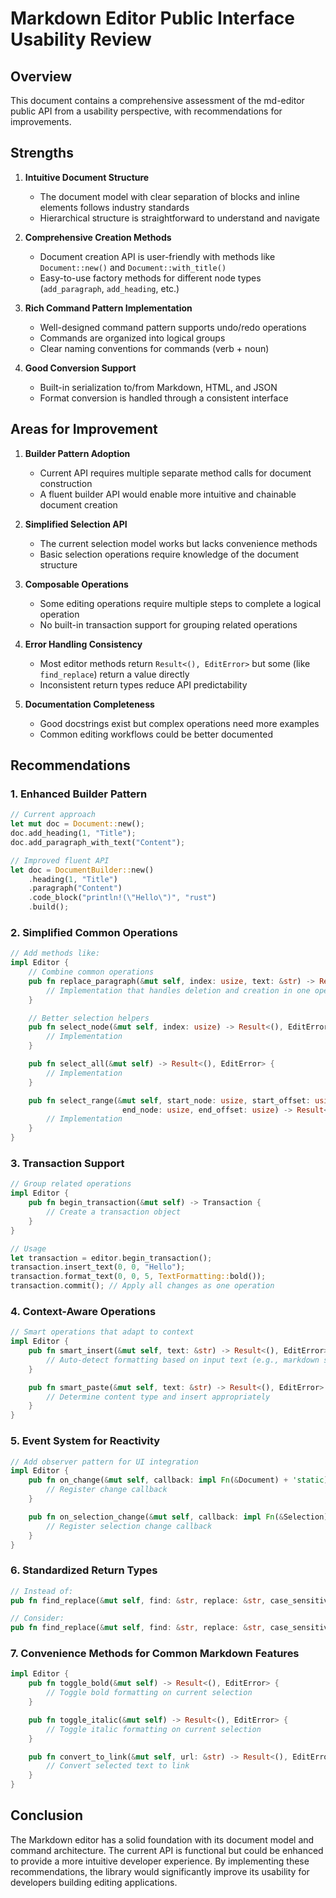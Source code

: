 # Markdown Editor Public Interface Usability Review

## Overview
This document contains a comprehensive assessment of the md-editor public API from a usability perspective, with recommendations for improvements.

## Strengths

1. **Intuitive Document Structure**
   - The document model with clear separation of blocks and inline elements follows industry standards
   - Hierarchical structure is straightforward to understand and navigate

2. **Comprehensive Creation Methods**
   - Document creation API is user-friendly with methods like `Document::new()` and `Document::with_title()`
   - Easy-to-use factory methods for different node types (`add_paragraph`, `add_heading`, etc.)

3. **Rich Command Pattern Implementation**
   - Well-designed command pattern supports undo/redo operations
   - Commands are organized into logical groups
   - Clear naming conventions for commands (verb + noun)

4. **Good Conversion Support**
   - Built-in serialization to/from Markdown, HTML, and JSON
   - Format conversion is handled through a consistent interface

## Areas for Improvement

1. **Builder Pattern Adoption**
   - Current API requires multiple separate method calls for document construction
   - A fluent builder API would enable more intuitive and chainable document creation

2. **Simplified Selection API**
   - The current selection model works but lacks convenience methods
   - Basic selection operations require knowledge of the document structure

3. **Composable Operations**
   - Some editing operations require multiple steps to complete a logical operation
   - No built-in transaction support for grouping related operations

4. **Error Handling Consistency**
   - Most editor methods return `Result<(), EditError>` but some (like `find_replace`) return a value directly
   - Inconsistent return types reduce API predictability

5. **Documentation Completeness**
   - Good docstrings exist but complex operations need more examples
   - Common editing workflows could be better documented

## Recommendations

### 1. Enhanced Builder Pattern

```rust
// Current approach
let mut doc = Document::new();
doc.add_heading(1, "Title");
doc.add_paragraph_with_text("Content");

// Improved fluent API
let doc = DocumentBuilder::new()
    .heading(1, "Title")
    .paragraph("Content")
    .code_block("println!(\"Hello\")", "rust")
    .build();
```

### 2. Simplified Common Operations

```rust
// Add methods like:
impl Editor {
    // Combine common operations
    pub fn replace_paragraph(&mut self, index: usize, text: &str) -> Result<(), EditError> {
        // Implementation that handles deletion and creation in one operation
    }

    // Better selection helpers
    pub fn select_node(&mut self, index: usize) -> Result<(), EditError> {
        // Implementation
    }

    pub fn select_all(&mut self) -> Result<(), EditError> {
        // Implementation
    }

    pub fn select_range(&mut self, start_node: usize, start_offset: usize,
                         end_node: usize, end_offset: usize) -> Result<(), EditError> {
        // Implementation
    }
}
```

### 3. Transaction Support

```rust
// Group related operations
impl Editor {
    pub fn begin_transaction(&mut self) -> Transaction {
        // Create a transaction object
    }
}

// Usage
let transaction = editor.begin_transaction();
transaction.insert_text(0, 0, "Hello");
transaction.format_text(0, 0, 5, TextFormatting::bold());
transaction.commit(); // Apply all changes as one operation
```

### 4. Context-Aware Operations

```rust
// Smart operations that adapt to context
impl Editor {
    pub fn smart_insert(&mut self, text: &str) -> Result<(), EditError> {
        // Auto-detect formatting based on input text (e.g., markdown syntax)
    }

    pub fn smart_paste(&mut self, text: &str) -> Result<(), EditError> {
        // Determine content type and insert appropriately
    }
}
```

### 5. Event System for Reactivity

```rust
// Add observer pattern for UI integration
impl Editor {
    pub fn on_change(&mut self, callback: impl Fn(&Document) + 'static) {
        // Register change callback
    }

    pub fn on_selection_change(&mut self, callback: impl Fn(&Selection) + 'static) {
        // Register selection change callback
    }
}
```

### 6. Standardized Return Types

```rust
// Instead of:
pub fn find_replace(&mut self, find: &str, replace: &str, case_sensitive: bool) -> usize

// Consider:
pub fn find_replace(&mut self, find: &str, replace: &str, case_sensitive: bool) -> Result<usize, EditError>
```

### 7. Convenience Methods for Common Markdown Features

```rust
impl Editor {
    pub fn toggle_bold(&mut self) -> Result<(), EditError> {
        // Toggle bold formatting on current selection
    }

    pub fn toggle_italic(&mut self) -> Result<(), EditError> {
        // Toggle italic formatting on current selection
    }

    pub fn convert_to_link(&mut self, url: &str) -> Result<(), EditError> {
        // Convert selected text to link
    }
}
```

## Conclusion

The Markdown editor has a solid foundation with its document model and command architecture. The current API is functional but could be enhanced to provide a more intuitive developer experience. By implementing these recommendations, the library would significantly improve its usability for developers building editing applications.
